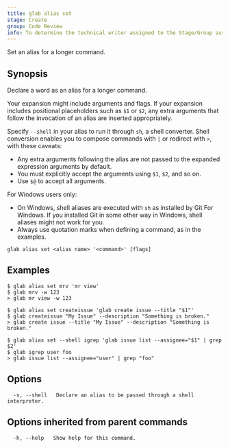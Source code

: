 ```yaml
---
title: glab alias set
stage: Create
group: Code Review
info: To determine the technical writer assigned to the Stage/Group associated with this page, see https://about.gitlab.com/handbook/product/ux/technical-writing/#assignments
---
```


<!--
This documentation is auto generated by a script.
Please do not edit this file directly. Run `make gen-docs` instead.
-->

Set an alias for a longer command.

## Synopsis

Declare a word as an alias for a longer command.

Your expansion might include arguments and flags. If your expansion
includes positional placeholders such as `$1` or `$2`, any extra
arguments that follow the invocation of an alias are inserted
appropriately.

Specify `--shell` in your alias to run it through `sh`, a shell
converter. Shell conversion enables you to compose commands with `|`
or redirect with `>`, with these caveats:

- Any extra arguments following the alias are not passed to the
  expanded expression arguments by default.
- You must explicitly accept the arguments using `$1`, `$2`, and so on.
- Use `$@` to accept all arguments.

For Windows users only:

- On Windows, shell aliases are executed with `sh` as installed by
  Git For Windows. If you installed Git in some other way in Windows,
  shell aliases might not work for you.
- Always use quotation marks when defining a command, as in the examples.

```plaintext
glab alias set <alias name> '<command>' [flags]
```

## Examples

```console
$ glab alias set mrv 'mr view'
$ glab mrv -w 123
> glab mr view -w 123

$ glab alias set createissue 'glab create issue --title "$1"'
$ glab createissue "My Issue" --description "Something is broken."
> glab create issue --title "My Issue" --description "Something is broken."

$ glab alias set --shell igrep 'glab issue list --assignee="$1" | grep $2'
$ glab igrep user foo
> glab issue list --assignee="user" | grep "foo"

```

## Options

```plaintext
  -s, --shell   Declare an alias to be passed through a shell interpreter.
```

## Options inherited from parent commands

```plaintext
  -h, --help   Show help for this command.
```
